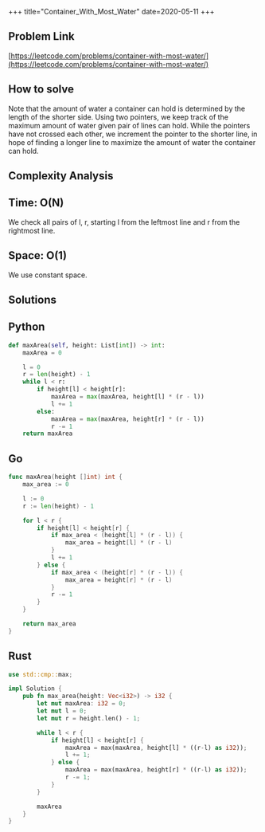 +++
title="Container_With_Most_Water"
date=2020-05-11
+++

## Problem Link

[https://leetcode.com/problems/container-with-most-water/](https://leetcode.com/problems/container-with-most-water/)

## How to solve

Note that the amount of water a container can hold is determined by the length of the shorter side. Using two pointers, we keep track of the maximum amount of water given pair of lines can hold. While the pointers have not crossed each other, we increment the pointer to the shorter line, in hope of finding a longer line to maximize the amount of water the container can hold.

## Complexity Analysis

## Time: O(N)

We check all pairs of l, r, starting l from the leftmost line and r from the rightmost line.

## Space: O(1)

We use constant space.

## Solutions

## Python

``` python
def maxArea(self, height: List[int]) -> int:
    maxArea = 0

    l = 0
    r = len(height) - 1
    while l < r:
        if height[l] < height[r]:
            maxArea = max(maxArea, height[l] * (r - l))
            l += 1
        else:
            maxArea = max(maxArea, height[r] * (r - l))
            r -= 1
    return maxArea
```

## Go

``` go
func maxArea(height []int) int {
    max_area := 0

    l := 0
    r := len(height) - 1

    for l < r {
        if height[l] < height[r] {
            if max_area < (height[l] * (r - l)) {
                max_area = height[l] * (r - l)
            }
            l += 1
        } else {
            if max_area < (height[r] * (r - l)) {
                max_area = height[r] * (r - l)
            }
            r -= 1
        }
    }

    return max_area
}
```

## Rust

``` rust
use std::cmp::max;

impl Solution {
    pub fn max_area(height: Vec<i32>) -> i32 {
        let mut maxArea: i32 = 0;
        let mut l = 0;
        let mut r = height.len() - 1;

        while l < r {
            if height[l] < height[r] {
                maxArea = max(maxArea, height[l] * ((r-l) as i32));
                l += 1;
            } else {
                maxArea = max(maxArea, height[r] * ((r-l) as i32));
                r -= 1;
            }
        }

        maxArea
    }
}
```
